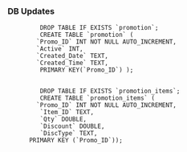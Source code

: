 ### DB Updates

             DROP TABLE IF EXISTS `promotion`;
             CREATE TABLE `promotion` (
            `Promo_ID` INT NOT NULL AUTO_INCREMENT,
            `Active` INT,
            `Created_Date` TEXT,
            `Created_Time` TEXT,
             PRIMARY KEY(`Promo_ID`) );

 
             DROP TABLE IF EXISTS `promotion_items`;
             CREATE TABLE `promotion_items` (
            `Promo_ID` INT NOT NULL AUTO_INCREMENT,
             `Item_ID` TEXT,
             `Qty` DOUBLE,
             `Discount` DOUBLE,
             `DiscType` TEXT,
	      PRIMARY KEY (`Promo_ID`));

